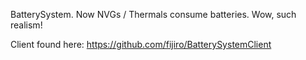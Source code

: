 BatterySystem. Now NVGs / Thermals consume batteries. Wow, such realism!

Client found here: https://github.com/fijiro/BatterySystemClient
